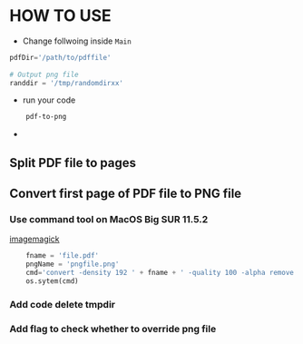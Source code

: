 # HOW TO USE
* Change follwoing inside `Main`

``` python
pdfDir='/path/to/pdffile'
		
# Output png file
randdir = '/tmp/randomdirxx'
```
* run your code

``` bash
	pdf-to-png
```

*
## Split PDF file to pages
## Convert first page of PDF file to PNG file
### Use command tool on MacOS Big SUR 11.5.2
[imagemagick](https://imagemagick.org/index.php)
```python
	fname = 'file.pdf'
	pngName = 'pngfile.png'
	cmd='convert -density 192 ' + fname + ' -quality 100 -alpha remove ' + pngName
	os.sytem(cmd)
```

### Add code delete tmpdir
### Add flag to check whether to override png file

